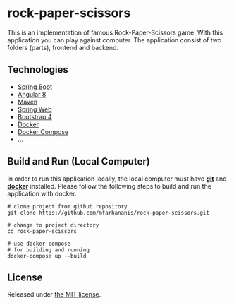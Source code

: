# rock-paper-scissors
This is an implementation of famous Rock-Paper-Scissors game. With this application you can play against computer. The application consist of two folders (parts), frontend and backend.

## Technologies

* [Spring Boot](http://projects.spring.io/spring-boot/)
* [Angular 8](https://angular.io/)
* [Maven](http://maven.apache.org/)
* [Spring Web](http://spring.io/guides/gs/rest-service/)
* [Bootstrap 4](https://getbootstrap.com/docs/4.0/getting-started/introduction/)
* [Docker](https://www.docker.com/)
* [Docker Compose](https://docs.docker.com/compose/)
* ...

## Build and Run (Local Computer)
In order to run this application locally, the local computer must have **[git](https://git-scm.com/downloads)** and **[docker](https://www.docker.com/get-started)** installed. Please follow the following steps to build and run the application with docker.

```
# clone project from github repository
git clone https://github.com/mfarhananis/rock-paper-scissors.git

# change to project directory
cd rock-paper-scissors

# use docker-compose
# for building and running
docker-compose up --build

```

## License

Released under [the MIT license](LICENSE).
